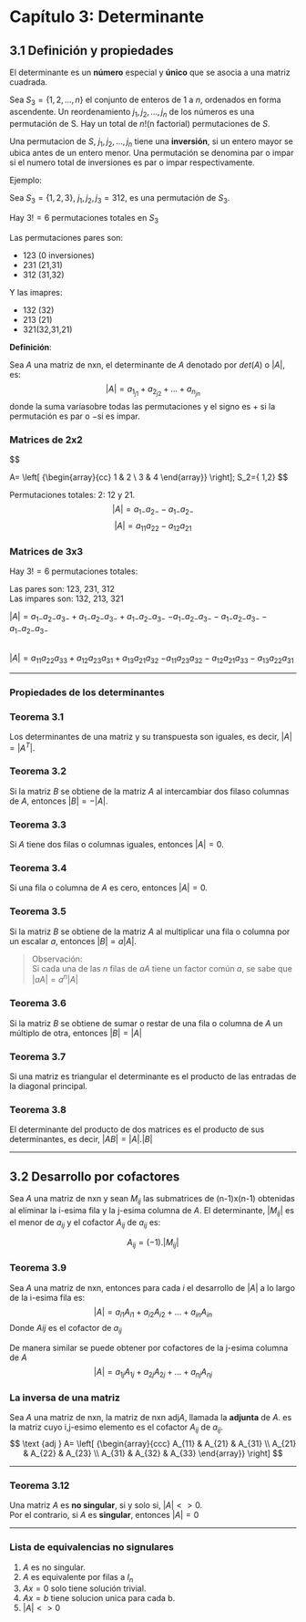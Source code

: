 # Capítulo 3: Determinante

## 3.1 Definición y propiedades

El determinante es un __número__ especial y __único__ que se asocia a una matriz cuadrada.

Sea $S_3 = \{1,2,...,n\}$ el conjunto de enteros de 1 a $n$, ordenados en forma ascendente. Un reordenamiento $j_1,j_2,...,j_n$ de los números es una permutación de S. Hay un total de $n!$(n factorial) permutaciones de $S$.

Una permutacion de $S$, $j_1,j_2,...,j_n$ tiene una __inversión__, si un entero mayor se ubica antes de un entero menor. Una permutación se denomina par o impar si el numero total de inversiones es par o impar respectivamente.

Ejemplo:

Sea $S_3= \{1,2,3\}$, $j_1,j_2,j_3 = 312$, es una permutación de $S_3$.

Hay $3! = 6$ permutaciones totales en $S_3$

Las permutaciones pares son:
  
  - 123 (0 inversiones)
  - 231 (21,31)
  - 312 (31,32)

Y las imapres:

  - 132 (32)
  - 213 (21)
  - 321(32,31,21)

__Definición__:

Sea $A$ una matriz de nxn, el determinante de $A$ denotado por $det(A)$ o $|A|$, es:
$$
|A| = a_{1_{j1}}+a_{2_{j2}}+...+a_{n_{jn}}
$$
donde la suma varíasobre todas las permutaciones y el signo es $+$ si la permutación es par o $-$si es impar.

### Matrices de 2x2
$$

  A=
  \left[ {\begin{array}{cc}
   1 & 2 \\
   3 & 4 
  \end{array}} \right];
  S_2=\{ 1,2\}
$$

Permutaciones totales: 2: 12 y 21. 
$$|A| = a_{1-}a_{2-} - a_{1-}a_{2-}$$
$$|A| = a_{11}a_{22} - a_{12}a_{21}$$

### Matrices de 3x3
Hay $3!=6$ permutaciones totales:

Las pares son: 123, 231, 312 \
Las impares son: 132, 213, 321

$|A| = a_{1-}a_{2-}a_{3-}+a_{1-}a_{2-}a_{3-}+a_{1-}a_{2-}a_{3-}$
$- a_{1-}a_{2-}a_{3-} - a_{1-}a_{2-}a_{3-} - a_{1-}a_{2-}a_{3-}$

\
$|A| = a_{11}a_{22}a_{33}+a_{12}a_{23}a_{31}+a_{13}a_{21}a_{32}$
$- a_{11}a_{23}a_{32} - a_{12}a_{21}a_{33} - a_{13}a_{22}a_{31}$
___
### Propiedades de los determinantes
### Teorema 3.1
Los determinantes de una matriz y su transpuesta son iguales, es decir, $|A| = |A^T|$.

### Teorema 3.2

Si la matriz $B$ se obtiene de la matriz $A$ al intercambiar dos filaso columnas de $A$, entonces $|B| = -|A|$.

### Teorema 3.3
Si $A$ tiene dos filas o columnas iguales, entonces $|A| = 0$.

### Teorema 3.4
Si una fila o columna de $A$ es cero, entonces  $|A| = 0$.

### Teorema 3.5
Si la matriz $B$ se obtiene de la matriz $A$ al multiplicar una fila o columna por un escalar $a$, entonces $|B| = a|A|$.


 > Observación:\
 > Si cada una de las $n$ filas de $aA$ tiene un factor común $a$, se sabe que $|aA| = a^n|A|$

### Teorema 3.6
Si la matriz $B$ se obtiene de sumar o restar de una fila o columna de $A$ un múltiplo de otra, entonces $|B| = |A|$

### Teorema 3.7
Si una matriz es triangular el determinante es el producto de las entradas de la diagonal principal.

### Teorema 3.8
El determinante del producto de dos matrices es el producto de sus determinantes, es decir, $|AB| = |A|.|B|$
___
## 3.2 Desarrollo por cofactores
Sea $A$ una matriz de nxn y sean $M_{ij}$ las submatrices de (n-1)x(n-1) obtenidas al eliminar la i-esima fila y la j-esima columna de $A$. El determinante, $|M_{ij}|$ es el menor de $a_{ij}$ y el cofactor $A_{ij}$ de $a_{ij}$ es:

$$
  A_{ij} = (-1).|M_{ij}|
$$
### Teorema 3.9
Sea $A$ una matriz de nxn, entonces para cada $i$ el desarrollo de $|A|$ a lo largo de la i-esima fila es:
$$
|A| = a_{i1}A_{i1}+a_{i2}A_{i2}+...+a_{in}A_{in}
$$
Donde $A{ij}$ es el cofactor de $a_{ij}$

De manera similar se puede obtener por cofactores de la j-esima columna de $A$
$$
|A| = a_{1j}A_{1j}+a_{2j}A_{2j}+...+a_{nj}A_{nj}
$$

### La inversa de una matriz
Sea $A$ una matriz de nxn, la matriz de nxn $\text {adj} A$, llamada la **adjunta** de $A$. es la matriz cuyo i,j-esimo elemento es el cofactor $A_{ij}$ de $a_{ij}$.
$$
  \text {adj } A=
  \left[ {\begin{array}{ccc}
   A_{11} & A_{21} & A_{31} \\
   A_{21} & A_{22} & A_{23} \\
   A_{31} & A_{32} & A_{33}
  \end{array}} \right]
$$

___
### Teorema 3.12
Una matriz $A$ es **no singular**, si y solo si, $|A| <> 0$.\
Por el contrario, si $A$ es **singular**, entonces $|A| = 0$
___
### Lista de equivalencias no signulares
1. $A$ es no singular.
2. $A$ es equivalente por filas a $I_n$
3. $Ax = 0$ solo tiene solución trivial.
4. $Ax = b$ tiene solucion unica para cada b.
5. $|A| <> 0$